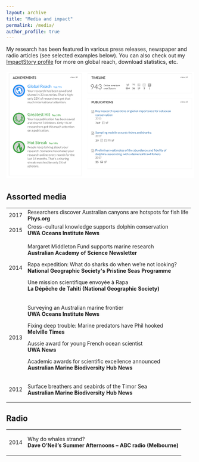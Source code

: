 ```yaml
---
layout: archive
title: "Media and impact"
permalink: /media/
author_profile: true
---
```


My research has been featured in various press releases, newspaper and radio articles (see selected examples below).
You can also check out my <a href="https://profiles.impactstory.org/u/0000-0002-2144-2049">ImpactStory profile</a> for more on global reach, download statistics, etc.

<a href="https://profiles.impactstory.org/u/0000-0002-2144-2049"><img src='/images/PhilBouchet-ImpactStory-May2018.jpg' vspace="5"></a>


<h2 class="mediasection"> Assorted media</h2>



<table style="width:100%">

<tr>
  <td class="left">2017</td>
  <td class="right">Researchers discover Australian canyons are hotspots for fish life<br>
  <strong>Phys.org</strong></td>
</tr>

  <tr>
    <td class="left">2015</td>
    <td class="right">Cross-cultural knowledge supports dolphin conservation<br>
    <strong>UWA Oceans Institute News</strong></td>
  </tr>

  <tr>
    <td class="left">2014</td>
    <td class="right"><p>Margaret Middleton Fund supports marine research<br>
    <strong>Australian Academy of Science Newsletter</strong></p>
    <p>Rapa expedition: What do sharks do when we’re not looking?<br>
    <strong>National Geographic Society's Pristine Seas Programme</strong></p>
    <p>Une mission scientifique envoyée à Rapa<br>
    <strong>La Dépêche de Tahiti (National Geographic Society)</strong></p></td>
  </tr>

  <tr>
    <td class="left">2013</td>
    <td class="right"><p>Surveying an Australian marine frontier<br>
    <strong>UWA Oceans Institute News</strong></p>
    <p>Fixing deep trouble: Marine predators have Phil hooked<br>
    <strong>Melville Times</strong></p>
    <p>Aussie award for young French ocean scientist<br>
    <strong>UWA News</strong></p>
    <p>Academic awards for scientific excellence announced<br>
    <strong>Australian Marine Biodiversity Hub News</strong></p></td>
  </tr>

  <tr>
    <td class="left">2012</td>
    <td class="right"><p>Surface breathers and seabirds of the Timor Sea<br>
    <strong>Australian Marine Biodiversity Hub News</strong></p></td>
  </tr>



</table>


<h2 class="mediasection"> Radio</h2>

<table style="width:100%">
  <tr>
    <td class="left">2014</td>
    <td class="right"><p>Why do whales strand?<br>
    <strong>Dave O’Neil’s Summer Afternoons – ABC radio (Melbourne)</strong></p></td>
  </tr>

</table>
